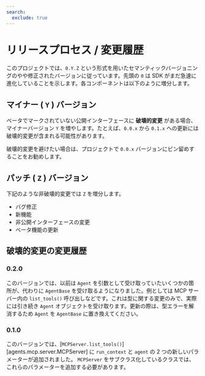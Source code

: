 ```yaml
---
search:
  exclude: true
---
```

# リリースプロセス / 変更履歴

このプロジェクトでは、`0.Y.Z` という形式を用いたセマンティックバージョニングのやや修正されたバージョンに従っています。先頭の `0` は SDK がまだ急速に進化していることを示します。各コンポーネントは以下のように増分します。

## マイナー ( `Y` ) バージョン

ベータでマークされていない公開インターフェースに **破壊的変更** がある場合、マイナーバージョン `Y` を増やします。たとえば、`0.0.x` から `0.1.x` への更新には破壊的変更が含まれる可能性があります。

破壊的変更を避けたい場合は、プロジェクトで `0.0.x` バージョンにピン留めすることをお勧めします。

## パッチ ( `Z` ) バージョン

下記のような非破壊的変更では `Z` を増分します。

- バグ修正
- 新機能
- 非公開インターフェースの変更
- ベータ機能の更新

## 破壊的変更の変更履歴

### 0.2.0

このバージョンでは、以前は `Agent` を引数として受け取っていたいくつかの箇所が、代わりに `AgentBase` を受け取るようになりました。例としては MCP サーバー内の `list_tools()` 呼び出しなどです。これは型に関する変更のみで、実際には引き続き `Agent` オブジェクトを受け取ります。更新の際は、型エラーを解消するため `Agent` を `AgentBase` に置き換えてください。

### 0.1.0

このバージョンでは、[`MCPServer.list_tools()`][agents.mcp.server.MCPServer] に `run_context` と `agent` の 2 つの新しいパラメーターが追加されました。 `MCPServer` をサブクラス化しているクラスでは、これらのパラメーターを追加する必要があります。